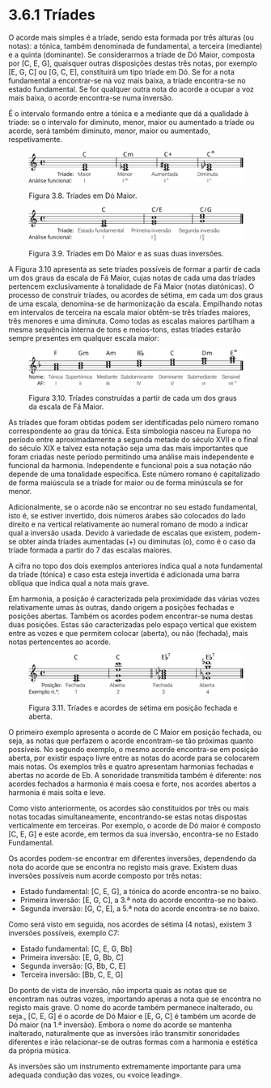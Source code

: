 # 3.6.1 Tríades

O acorde mais simples é a tríade, sendo esta formada por três alturas (ou notas): a tónica, também denominada de fundamental, a terceira (mediante) e a quinta (dominante). Se considerarmos a tríade de Dó Maior, composta por \[C, E, G], quaisquer outras disposições destas três notas, por exemplo \[E, G, C] ou \[G, C, E], constituirá um tipo tríade em Dó. Se for a nota fundamental a encontrar-se na voz mais baixa, a tríade encontra-se no estado fundamental. Se for qualquer outra nota do acorde a ocupar a voz mais baixa, o acorde encontra-se numa inversão.

É o intervalo formando entre a tónica e a mediante que dá a qualidade à tríade: se o intervalo for diminuto, menor, maior ou aumentado a tríade ou acorde, será também diminuto, menor, maior ou aumentado, respetivamente.

<figure><img src="../../.gitbook/assets/chords_3notes.svg" alt=""><figcaption><p>Figura 3.8. Tríades em Dó Maior.</p></figcaption></figure>



<figure><img src="../../.gitbook/assets/chords_3notes_inversions.svg" alt=""><figcaption><p>Figura 3.9. Tríades em Dó Maior e as suas duas inversões.</p></figcaption></figure>

A Figura 3.10 apresenta as sete tríades possíveis de formar a partir de cada um dos graus da escala de Fá Maior, cujas notas de cada uma das tríades pertencem exclusivamente à tonalidade de Fá Maior (notas diatónicas). O processo de construir tríades, ou acordes de sétima, em cada um dos graus de uma escala, denomina-se de harmonização da escala. Empilhando notas em intervalos de terceira na escala maior obtêm-se três tríades maiores, três menores e uma diminuta. Como todas as escalas maiores partilham a mesma sequência interna de tons e meios-tons, estas tríades estarão sempre presentes em qualquer escala maior:

<figure><img src="../../.gitbook/assets/harmonise_fmajor.svg" alt=""><figcaption><p>Figura 3.10. Tríades construídas a partir de cada um dos graus da escala de Fá Maior.</p></figcaption></figure>

As tríades que foram obtidas podem ser identificadas pelo número romano correspondente ao grau da tónica. Esta simbologia nasceu na Europa no período entre aproximadamente a segunda metade do século XVII e o final do século XIX e talvez esta notação seja uma das mais importantes que foram criadas neste período permitindo uma análise mais independente e funcional da harmonia. Independente e funcional pois a sua notação não depende de uma tonalidade específica. Este número romano é capitalizado de forma maiúscula se a tríade for maior ou de forma minúscula se for menor.

Adicionalmente, se o acorde não se encontrar no seu estado fundamental, isto é, se estiver invertido, dois números árabes são colocados do lado direito e na vertical relativamente ao numeral romano de modo a indicar qual a inversão usada. Devido à variedade de escalas que existem, podem-se obter ainda tríades aumentadas (+) ou diminutas (o), como é o caso da tríade formada a partir do 7 das escalas maiores.

A cifra no topo dos dois exemplos anteriores indica qual a nota fundamental da tríade (tónica) e caso esta esteja invertida é adicionada uma barra oblíqua que indica qual a nota mais grave.

Em harmonia, a posição é caracterizada pela proximidade das várias vozes relativamente umas às outras, dando origem a posições fechadas e posições abertas. Também os acordes podem encontrar-se numa destas duas posições. Estas são caracterizadas pelo espaço vertical que existem entre as vozes e que permitem colocar (aberta), ou não (fechada), mais notas pertencentes ao acorde.

<figure><img src="../../.gitbook/assets/chords_3notes_positions.svg" alt=""><figcaption><p>Figura 3.11. Tríades e acordes de sétima em posição fechada e aberta.</p></figcaption></figure>

O primeiro exemplo apresenta o acorde de C Maior em posição fechada, ou seja, as notas que perfazem o acorde encontram-se tão próximas quanto possíveis. No segundo exemplo, o mesmo acorde encontra-se em posição aberta, por existir espaço livre entre as notas do acorde para se colocarem mais notas. Os exemplos três e quatro apresentam harmonias fechadas e abertas no acorde de Eb. A sonoridade transmitida também é diferente: nos acordes fechados a harmonia é mais coesa e forte, nos acordes abertos a harmonia é mais solta e leve.

Como visto anteriormente, os acordes são constituídos por três ou mais notas tocadas simultaneamente, encontrando-se estas notas dispostas verticalmente em terceiras. Por exemplo, o acorde de Dó maior é composto \[C, E, G] e este acorde, em termos da sua inversão, encontra-se no Estado Fundamental.

Os acordes podem-se encontrar em diferentes inversões, dependendo da nota do acorde que se encontra no registo mais grave. Existem duas inversões possíveis num acorde composto por três notas:

* Estado fundamental: \[C, E, G], a tónica do acorde encontra-se no baixo.
* Primeira inversão: \[E, G, C], a 3.ª nota do acorde encontra-se no baixo.
* Segunda inversão: \[G, C, E], a 5.ª nota do acorde encontra-se no baixo.

Como será visto em seguida, nos acordes de sétima (4 notas), existem 3 inversões possíveis, exemplo C7:

* Estado fundamental: \[C, E, G, Bb]
* Primeira inversão: \[E, G, Bb, C]
* Segunda inversão: \[G, Bb, C, E]
* Terceira inversão: \[Bb, C, E, G]

Do ponto de vista de inversão, não importa quais as notas que se encontram nas outras vozes, importando apenas a nota que se encontra no registo mais grave. O nome do acorde também permanece inalterado, ou seja., \[C, E, G] é o acorde de Dó Maior e \[E, G, C] é também um acorde de Dó maior (na 1.ª inversão). Embora o nome do acorde se mantenha inalterado, naturalmente que as inversões irão transmitir sonoridades diferentes e irão relacionar-se de outras formas com a harmonia e estética da própria música.

As inversões são um instrumento extremamente importante para uma adequada condução das vozes, ou «voice leading».
